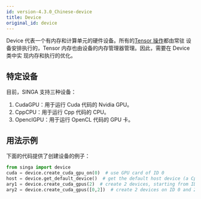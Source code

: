 ```yaml
---
id: version-4.3.0_Chinese-device
title: Device
original_id: device
---
```


<!--- Licensed to the Apache Software Foundation (ASF) under one or more contributor license agreements.  See the NOTICE file distributed with this work for additional information regarding copyright ownership.  The ASF licenses this file to you under the Apache License, Version 2.0 (the "License"); you may not use this file except in compliance with the License.  You may obtain a copy of the License at http://www.apache.org/licenses/LICENSE-2.0 Unless required by applicable law or agreed to in writing, software distributed under the License is distributed on an "AS IS" BASIS, WITHOUT WARRANTIES OR CONDITIONS OF ANY KIND, either express or implied.  See the License for the specific language governing permissions and limitations under the License.  -->

Device 代表一个有内存和计算单元的硬件设备。所有的[Tensor 操作](./tensor)都由常驻
设备安排执行的，Tensor 内存也由设备的内存管理器管理。因此，需要在 Device 类中实
现内存和执行的优化。

## 特定设备

目前，SINGA 支持三种设备：

1.  CudaGPU：用于运行 Cuda 代码的 Nvidia GPU。
2.  CppCPU：用于运行 Cpp 代码的 CPU。
3.  OpenclGPU：用于运行 OpenCL 代码的 GPU 卡。

## 用法示例

下面的代码提供了创建设备的例子：

```python
from singa import device
cuda = device.create_cuda_gpu_on(0)  # use GPU card of ID 0
host = device.get_default_device()  # get the default host device (a CppCPU)
ary1 = device.create_cuda_gpus(2)  # create 2 devices, starting from ID 0
ary2 = device.create_cuda_gpus([0,2])  # create 2 devices on ID 0 and 2
```

